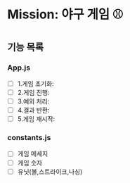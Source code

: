 # Mission: 야구 게임 ⚾️

## 기능 목록

### App.js

- [ ] 1.게임 초기화:
- [ ] 2.게임 진행:
- [ ] 3.예외 처리:
- [ ] 4.결과 반환:
- [ ] 5.게임 재시작:

### constants.js

- [ ] 게임 메세지
- [ ] 게임 숫자
- [ ] 유닛(볼,스트라이크,나싱)
